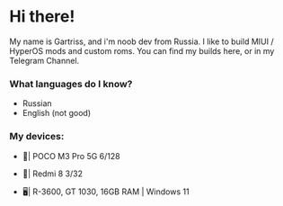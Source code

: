 # Hi there!
My name is Gartriss, and i'm noob dev from Russia. I like to build MIUI / HyperOS mods and custom roms. You can find my builds here, or in my Telegram Channel.

### What languages do I know?
- Russian
- English (not good)
  
### My devices: 

- 📱| POCO M3 Pro 5G 6/128

- 📱| Redmi 8 3/32 

- 🖥️| R-3600, GT 1030, 16GB RAM | Windows 11

